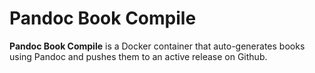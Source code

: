 # Pandoc Book Compile

<!-- pandoc-book-compile -->
**Pandoc Book Compile** is a Docker container that auto-generates books using Pandoc and pushes them to an active release on Github.
<!-- /pandoc-book-compile -->
